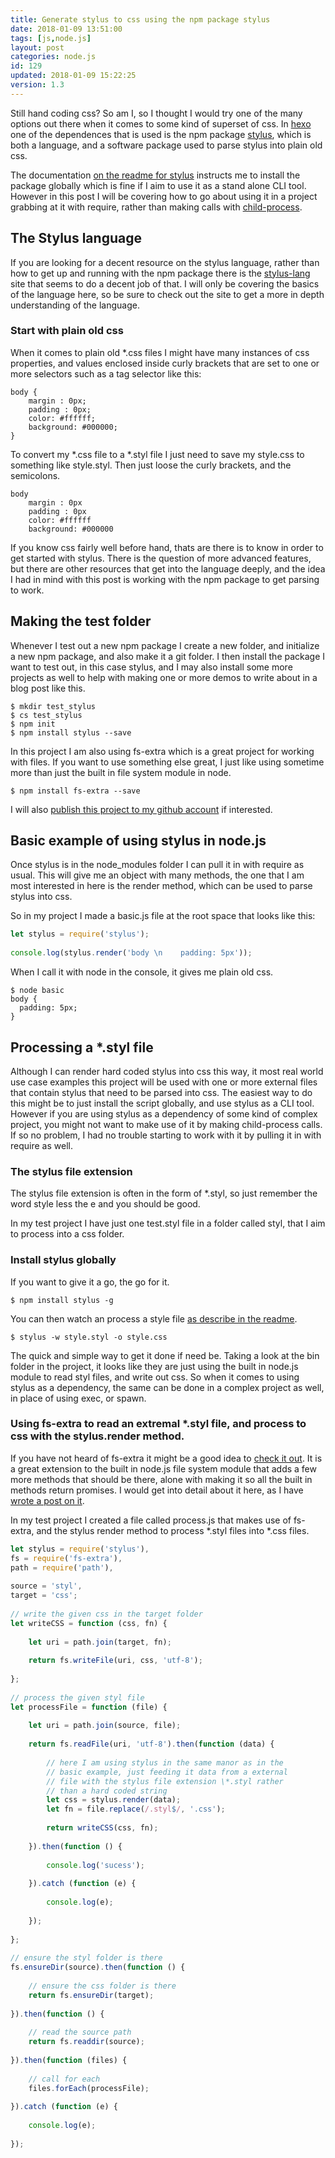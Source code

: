 ```yaml
---
title: Generate stylus to css using the npm package stylus
date: 2018-01-09 13:51:00
tags: [js,node.js]
layout: post
categories: node.js
id: 129
updated: 2018-01-09 15:22:25
version: 1.3
---
```


Still hand coding css? So am I, so I thought I would try one of the many options out there when it comes to some kind of superset of css. In [hexo](https://hexo.io/) one of the dependences that is used is the npm package [stylus](https://www.npmjs.com/package/stylus), which is both a language, and a software package used to parse stylus into plain old css. 

<!-- more -->

The documentation [on the readme for stylus](https://github.com/stylus/stylus/blob/dev/Readme.md) instructs me to install the package globally which is fine if I aim to use it as a stand alone CLI tool. However in this post I will be covering how to go about using it in a project grabbing at it with require, rather than making calls with [child-process](https://nodejs.org/api/child_process.html).

## The Stylus language

If you are looking for a decent resource on the stylus language, rather than how to get up and running with the npm package there is the [stylus-lang](http://stylus-lang.com/) site that seems to do a decent job of that. I will only be covering the basics of the language here, so be sure to check out the site to get a more in depth understanding of the language.

### Start with plain old css

When it comes to plain old \*.css files I might have many instances of css properties, and values enclosed inside curly brackets that are set to one or more selectors such as a tag selector like this:

```
body {
    margin : 0px;
    padding : 0px;
    color: #ffffff;
    background: #000000;
}
```

To convert my \*.css file to a \*.styl file I just need to save my style.css to something like style.styl. Then just loose the curly brackets, and the semicolons.

```
body
    margin : 0px
    padding : 0px
    color: #ffffff
    background: #000000
```

If you know css fairly well before hand, thats are there is to know in order to get started with stylus. There is the question of more advanced features, but there are other resources that get into the language deeply, and the idea I had in mind with this post is working with the npm package to get parsing to work.

## Making the test folder

Whenever I test out a new npm package I create a new folder, and initialize a new npm package, and also make it a git folder. I then install the package I want to test out, in this case stylus, and I may also install some more projects as well to help with making one or more demos to write about in a blog post like this.

```
$ mkdir test_stylus
$ cs test_stylus
$ npm init
$ npm install stylus --save
```

In this project I am also using fs-extra which is a great project for working with files. If you want to use something else great, I just like using sometime more than just the built in file system module in node.

```
$ npm install fs-extra --save
```

I will also [publish this project to my github account](https://github.com/dustinpfister/test_stylus) if interested.

## Basic example of using stylus in node.js

Once stylus is in the node_modules folder I can pull it in with require as usual. This will give me an object with many methods, the one that I am most interested in here is the render method, which can be used to parse stylus into css.

So in my project I made a basic.js file at the root space that looks like this:

```js
let stylus = require('stylus');
 
console.log(stylus.render('body \n    padding: 5px'));
```

When I call it with node in the console, it gives me plain old css.

```
$ node basic
body {
  padding: 5px;
}
```

## Processing a *.styl file

Although I can render hard coded stylus into css this way, it most real world use case examples this project will be used with one or more external files that contain stylus that need to be parsed into css. The easiest way to do this might be to just install the script globally, and use stylus as a CLI tool. However if you are using stylus as a dependency of some kind of complex project, you might not want to make use of it by making child-process calls. If so no problem, I had no trouble starting to work with it by pulling it in with require as well.

### The stylus file extension

The stylus file extension is often in the form of \*.styl, so just remember the word style less the e and you should be good.

In my test project I have just one test.styl file in a folder called styl, that I aim to process into a css folder.

### Install stylus globally

If you want to give it a go, the go for it.

```
$ npm install stylus -g
```

You can then watch an process a style file [as describe in the readme](https://github.com/stylus/stylus/blob/dev/Readme.md).

```
$ stylus -w style.styl -o style.css
```

The quick and simple way to get it done if need be. Taking a look at the bin folder in the project, it looks like they are just using the built in node.js module to read styl files, and write out css. So when it comes to using stylus as a dependency, the same can be done in a complex project as well, in place of using exec, or spawn.

### Using fs-extra to read an extremal \*.styl file, and process to css with the stylus.render method.

If you have not heard of fs-extra it might be a good idea to [check it out](https://www.npmjs.com/package/fs-extra). It is a great extension to the built in node.js file system module that adds a few more methods that should be there, alone with making it so all the built in methods return promises. I would get into detail about it here, as I have [wrote a post on it](/2018/01/08/nodejs-fs-extra/).

In my test project I created a file called process.js that makes use of fs-extra, and the stylus render method to process \*.styl files into \*.css files.

```js
let stylus = require('stylus'),
fs = require('fs-extra'),
path = require('path'),
 
source = 'styl',
target = 'css';
 
// write the given css in the target folder
let writeCSS = function (css, fn) {
 
    let uri = path.join(target, fn);
 
    return fs.writeFile(uri, css, 'utf-8');
 
};
 
// process the given styl file
let processFile = function (file) {
 
    let uri = path.join(source, file);
 
    return fs.readFile(uri, 'utf-8').then(function (data) {
 
        // here I am using stylus in the same manor as in the
        // basic example, just feeding it data from a external
        // file with the stylus file extension \*.styl rather
        // than a hard coded string
        let css = stylus.render(data);
        let fn = file.replace(/.styl$/, '.css');
 
        return writeCSS(css, fn);
 
    }).then(function () {
 
        console.log('sucess');
 
    }).catch (function (e) {
 
        console.log(e);
 
    });
 
};
 
// ensure the styl folder is there
fs.ensureDir(source).then(function () {
 
    // ensure the css folder is there
    return fs.ensureDir(target);
 
}).then(function () {
 
    // read the source path
    return fs.readdir(source);
 
}).then(function (files) {
 
    // call for each
    files.forEach(processFile);
 
}).catch (function (e) {
 
    console.log(e);
 
});
```